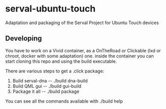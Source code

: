 # serval-ubuntu-touch
Adaptation and packaging of the Serval Project for Ubuntu Touch devices

## Developing

You have to work on a Vivid container, as a OnTheRoad or Clickable (lxd or chroot, docker with some adaptation) one. inside the container you can start cloning this repo and using the build executable.

There are various steps to get a .click package:
1) Build serval-dna   --  ./build dna-build
2) Build QML gui   --  ./build gui-build
3) Package it all   --  ./build package

You can see all the commands available with
./build help

